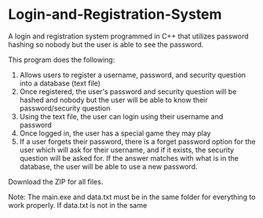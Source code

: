 # Login-and-Registration-System
A login and registration system programmed in C++ that utilizes password hashing so nobody but the user is able to see the password.

This program does the following:
1. Allows users to register a username, password, and security question into a database (text file)
2. Once registered, the user's password and security question will be hashed and nobody but the user will be able to know their password/security question
3. Using the text file, the user can login using their username and password
4. Once logged in, the user has a special game they may play
5. If a user forgets their password, there is a forget password option for the user which will ask for their username, and if it exists, the security question will be asked for. If the answer matches with what is in the database, the user will be able to use a new password.

Download the ZIP for all files.

Note: The main.exe and data.txt must be in the same folder for everything to work properly. If data.txt is not in the same 
